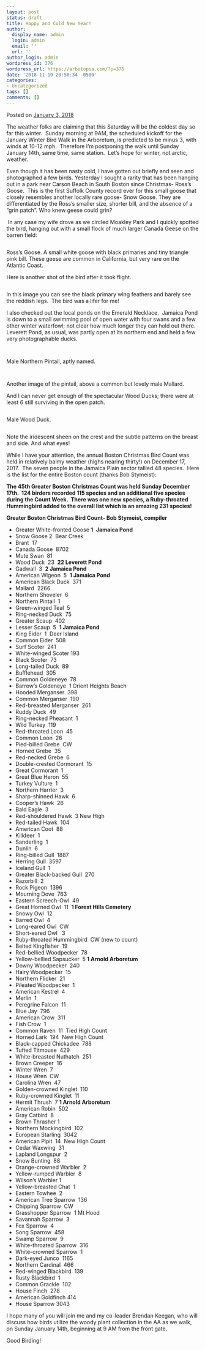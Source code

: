 ```yaml
---
layout: post
status: draft
title: Happy and Cold New Year!
author:
  display_name: admin
  login: admin
  email: ''
  url: ''
author_login: admin
wordpress_id: 376
wordpress_url: https://arbotopia.com/?p=376
date: '2018-11-19 20:50:34 -0500'
categories:
- Uncategorized
tags: []
comments: []
---
```

<p><!-- wp:paragraph --></p>
<p>Posted on&nbsp;<a href="https://web.archive.org/web/20180401052920/http://www.arbotopia.com/happy-and-cold-new-year/">January 3, 2018</a></p>
<p><!-- /wp:paragraph --></p>
<p><!-- wp:paragraph --></p>
<p>The weather&nbsp;folks are claiming that this Saturday will be the coldest day so far this winter.&nbsp; Sunday morning at 9AM, the scheduled kickoff for the January Winter Bird Walk in the Arboretum, is predicted to be minus 3, with winds at 10-12 mph.&nbsp; Therefore I&rsquo;m postponing the walk until Sunday January 14th, same time, same station.&nbsp; Let&rsquo;s hope for winter, not arctic, weather.</p>
<p><!-- /wp:paragraph --></p>
<p><!-- wp:paragraph --></p>
<p>Even though it has been nasty cold, I have gotten out briefly and seen and photographed a few birds. Yesterday I sought a rarity that has been hanging out in a park near Carson Beach in South Boston&nbsp;since Christmas- Ross&rsquo;s Goose.&nbsp; This is the first&nbsp;Suffolk County record ever for this small goose that closely resembles another locally rare goose- Snow Goose. They are differentiated&nbsp;by the Ross&rsquo;s smaller size, shorter bill, and the absence of a &ldquo;grin patch&rdquo;.&nbsp;Who knew geese could grin?&nbsp;</p>
<p><!-- /wp:paragraph --></p>
<p><!-- wp:paragraph --></p>
<p>&nbsp;In any case my wife drove&nbsp;as we circled&nbsp;Moakley Park and I quickly spotted the bird, hanging out with a small flock of much larger Canada Geese on the barren field:</p>
<p><!-- /wp:paragraph --></p>
<p><!-- wp:image {"id":379} --></p>
<figure class="wp-block-image"><img src="https://i0.wp.com/arbotopia.com/wp-content/uploads/2018/11/P1010460.jpg?fit=525%2C372&amp;ssl=1" alt="" class="wp-image-379"/></figure>
<p><!-- /wp:image --></p>
<p><!-- wp:paragraph --></p>
<p>Ross&rsquo;s Goose. A small white goose with black primaries and tiny triangle pink bill. These geese are common in California, but very rare on the Atlantic Coast.</p>
<p><!-- /wp:paragraph --></p>
<p><!-- wp:paragraph --></p>
<p>Here is another shot of the bird after it took flight.</p>
<p><!-- /wp:paragraph --></p>
<p><!-- wp:image {"id":380} --></p>
<figure class="wp-block-image"><img src="https://i1.wp.com/arbotopia.com/wp-content/uploads/2018/11/P1010468.jpg?fit=525%2C367&amp;ssl=1" alt="" class="wp-image-380"/></figure>
<p><!-- /wp:image --></p>
<p><!-- wp:paragraph --></p>
<p>In this image you can see the black primary wing feathers and barely see the reddish legs.&nbsp; The bird was a lifer for me!</p>
<p><!-- /wp:paragraph --></p>
<p><!-- wp:paragraph --></p>
<p>I also checked out the local ponds on the Emerald Necklace.&nbsp; Jamaica Pond is down to a small swimming pool of open water with four swans and a few other winter waterfowl; not&nbsp;clear how much longer they can hold out there.&nbsp; Leverett Pond, as usual, was partly open at its northern end and held a few very photographable ducks.</p>
<p><!-- /wp:paragraph --></p>
<p><!-- wp:image {"id":1575} --></p>
<figure class="wp-block-image"><img src="https://web.archive.org/web/20180401052920im_/http://www.arbotopia.com/wp-content/uploads/2018/01/P1010398.jpg" alt="" class="wp-image-1575"/></figure>
<p><!-- /wp:image --></p>
<p><!-- wp:image {"id":382} --></p>
<figure class="wp-block-image"><img src="https://i0.wp.com/arbotopia.com/wp-content/uploads/2018/11/P1010398-1.jpg?fit=525%2C278&amp;ssl=1" alt="" class="wp-image-382"/></figure>
<p><!-- /wp:image --></p>
<p><!-- wp:paragraph --></p>
<p>Male Northern Pintail, aptly named.</p>
<p><!-- /wp:paragraph --></p>
<p><!-- wp:image {"id":1576} --></p>
<figure class="wp-block-image"><img src="https://web.archive.org/web/20180401052920im_/http://www.arbotopia.com/wp-content/uploads/2018/01/P1010399.jpg" alt="" class="wp-image-1576"/></figure>
<p><!-- /wp:image --></p>
<p><!-- wp:image {"id":383} --></p>
<figure class="wp-block-image"><img src="https://i1.wp.com/arbotopia.com/wp-content/uploads/2018/11/P1010399.jpg?fit=525%2C495&amp;ssl=1" alt="" class="wp-image-383"/></figure>
<p><!-- /wp:image --></p>
<p><!-- wp:paragraph --></p>
<p>Another image of the pintail, above a common but lovely male Mallard.</p>
<p><!-- /wp:paragraph --></p>
<p><!-- wp:paragraph --></p>
<p>And I can never get enough of the spectacular Wood Ducks; there were at least 6 still surviving in the open patch.</p>
<p><!-- /wp:paragraph --></p>
<p><!-- wp:image {"id":384} --></p>
<figure class="wp-block-image"><img src="https://i1.wp.com/arbotopia.com/wp-content/uploads/2018/11/P1010415.jpg?fit=525%2C434&amp;ssl=1" alt="" class="wp-image-384"/></figure>
<p><!-- /wp:image --></p>
<p><!-- wp:paragraph --></p>
<p>Male Wood Duck.</p>
<p><!-- /wp:paragraph --></p>
<p><!-- wp:image {"id":385} --></p>
<figure class="wp-block-image"><img src="https://i1.wp.com/arbotopia.com/wp-content/uploads/2018/11/P1010412.jpg?fit=525%2C356&amp;ssl=1" alt="" class="wp-image-385"/></figure>
<p><!-- /wp:image --></p>
<p><!-- wp:paragraph --></p>
<p>Note the iridescent sheen on the crest and the subtle patterns on the breast and side. And what eyes!</p>
<p><!-- /wp:paragraph --></p>
<p><!-- wp:paragraph --></p>
<p>While I have your attention, the annual Boston Christmas Bird Count was held in relatively balmy weather (highs&nbsp;nearing thirty!) on December 17, 2017.&nbsp; The seven people in the Jamaica Plain sector tallied 48 species.&nbsp; Here is the list for the entire Boston count (thanks Bob Stymeist):</p>
<p><!-- /wp:paragraph --></p>
<p><!-- wp:paragraph --></p>
<p><strong>The 45th Greater Boston Christmas Count was held Sunday December 17th.&nbsp; 124 birders&nbsp;</strong><strong>recorded 115 species and an additional five species during the Count Week.&nbsp;&nbsp;</strong><strong>There was one new species, a Ruby-throated Hummingbird added to the overall&nbsp;</strong><strong>list which is an amazing 231 species!</strong></p>
<p><!-- /wp:paragraph --></p>
<p><!-- wp:paragraph --></p>
<p><strong>Greater Boston Christmas Bird Count-&nbsp;Bob Stymeist, compiler</strong></p>
<p><!-- /wp:paragraph --></p>
<p><!-- wp:list --></p>
<ul>
<li>Greater White-fronted Goose&nbsp;<strong>1</strong>&nbsp;&nbsp;<strong>Jamaica Pond</strong></li>
<li>Snow Goose 2 &nbsp;Bear Creek</li>
<li>Brant &nbsp;17</li>
<li>Canada Goose &nbsp;8702</li>
<li>Mute Swan &nbsp;81</li>
<li>Wood Duck &nbsp;23&nbsp;&nbsp;<strong>22 Leverett Pond</strong></li>
<li>Gadwall &nbsp;3&nbsp;&nbsp;<strong>2 Jamaica Pond</strong></li>
<li>American Wigeon &nbsp;5&nbsp;&nbsp;<strong>1 Jamaica Pond</strong></li>
<li>American Black Duck &nbsp;371</li>
<li>Mallard &nbsp;2266</li>
<li>Northern Shoveler &nbsp;6</li>
<li>Northern Pintail &nbsp;1</li>
<li>Green-winged Teal &nbsp;5</li>
<li>Ring-necked Duck &nbsp;75</li>
<li>Greater Scaup &nbsp;402</li>
<li>Lesser Scaup &nbsp;5&nbsp;&nbsp;<strong>1 Jamaica Pond</strong></li>
<li>King Eider &nbsp;1 &nbsp;Deer Island</li>
<li>Common Eider &nbsp;508</li>
<li>Surf Scoter &nbsp;241</li>
<li>White-winged Scoter 193</li>
<li>Black Scoter &nbsp;73</li>
<li>Long-tailed Duck &nbsp;89</li>
<li>Bufflehead &nbsp;305</li>
<li>Common Goldeneye &nbsp;78</li>
<li>Barrow&rsquo;s Goldeneye &nbsp;1 Orient Heights Beach</li>
<li>Hooded Merganser &nbsp;398</li>
<li>Common Merganser &nbsp;190</li>
<li>Red-breasted Merganser &nbsp;261</li>
<li>Ruddy Duck &nbsp;49</li>
<li>Ring-necked Pheasant &nbsp;1</li>
<li>Wild Turkey &nbsp;119</li>
<li>Red-throated Loon &nbsp;45</li>
<li>Common Loon &nbsp;26</li>
<li>Pied-billed Grebe &nbsp;CW</li>
<li>Horned Grebe &nbsp;35</li>
<li>Red-necked Grebe &nbsp;6</li>
<li>Double-crested Cormorant &nbsp;15</li>
<li>Great Cormorant &nbsp;1</li>
<li>Great Blue Heron &nbsp;55</li>
<li>Turkey Vulture &nbsp;1</li>
<li>Northern Harrier &nbsp;3</li>
<li>Sharp-shinned Hawk &nbsp;6</li>
<li>Cooper&rsquo;s Hawk &nbsp;26</li>
<li>Bald Eagle &nbsp;3</li>
<li>Red-shouldered Hawk &nbsp;3 New High</li>
<li>Red-tailed Hawk &nbsp;104</li>
<li>American Coot &nbsp;88</li>
<li>Killdeer &nbsp;1</li>
<li>Sanderling &nbsp;1</li>
<li>Dunlin &nbsp;6</li>
<li>Ring-billed Gull &nbsp;1887</li>
<li>Herring Gull &nbsp;3597</li>
<li>Iceland Gull &nbsp;1</li>
<li>Greater Black-backed Gull &nbsp;270</li>
<li>Razorbill &nbsp;2</li>
<li>Rock Pigeon &nbsp;1396</li>
<li>Mourning Dove &nbsp;763</li>
<li>Eastern Screech-Owl &nbsp;49</li>
<li>Great Horned Owl &nbsp;11&nbsp;&nbsp;<strong>1 Forest Hills Cemetery</strong></li>
<li>Snowy Owl &nbsp;12</li>
<li>Barred Owl &nbsp;4</li>
<li>Long-eared Owl &nbsp;CW</li>
<li>Short-eared Owl &nbsp;&nbsp;3</li>
<li>Ruby-throated Hummingbird &nbsp;CW (new to count)</li>
<li>Belted Kingfisher &nbsp;19</li>
<li>Red-bellied Woodpecker &nbsp;78</li>
<li>Yellow-bellied Sapsucker &nbsp;5&nbsp;<strong>1 Arnold Arboretum</strong></li>
<li>Downy Woodpecker &nbsp;240</li>
<li>Hairy Woodpecker &nbsp;15</li>
<li>Northern Flicker &nbsp;21</li>
<li>Pileated Woodpecker &nbsp;1</li>
<li>American Kestrel &nbsp;4</li>
<li>Merlin &nbsp;1</li>
<li>Peregrine Falcon &nbsp;11</li>
<li>Blue Jay &nbsp;796</li>
<li>American Crow &nbsp;311</li>
<li>Fish Crow &nbsp;1</li>
<li>Common Raven &nbsp;11 &nbsp;Tied High Count</li>
<li>Horned Lark &nbsp;194 &nbsp;New High Count</li>
<li>Black-capped Chickadee &nbsp;788</li>
<li>Tufted Titmouse &nbsp;429</li>
<li>White-breasted Nuthatch &nbsp;251</li>
<li>Brown Creeper &nbsp;16</li>
<li>Winter Wren &nbsp;7</li>
<li>House Wren &nbsp;CW</li>
<li>Carolina Wren &nbsp;47</li>
<li>Golden-crowned Kinglet &nbsp;110</li>
<li>Ruby-crowned Kinglet &nbsp;11</li>
<li>Hermit Thrush &nbsp;7&nbsp;<strong>1 Arnold Arboretum</strong></li>
<li>American Robin &nbsp;502</li>
<li>Gray Catbird &nbsp;8</li>
<li>Brown Thrasher 1</li>
<li>Northern Mockingbird &nbsp;102</li>
<li>European Starling &nbsp;3042</li>
<li>American Pipit &nbsp;14 &nbsp;New High Count</li>
<li>Cedar Waxwing &nbsp;31</li>
<li>Lapland Longspur &nbsp;2</li>
<li>Snow Bunting &nbsp;88</li>
<li>Orange-crowned Warbler &nbsp;2</li>
<li>Yellow-rumped Warbler &nbsp;8</li>
<li>Wilson&rsquo;s Warbler 1</li>
<li>Yellow-breasted Chat &nbsp;1</li>
<li>Eastern Towhee &nbsp;2</li>
<li>American Tree Sparrow &nbsp;136</li>
<li>Chipping Sparrow &nbsp;CW</li>
<li>Grasshopper Sparrow &nbsp;1 Mt Hood</li>
<li>Savannah Sparrow &nbsp;3</li>
<li>Fox Sparrow &nbsp;4</li>
<li>Song Sparrow &nbsp;458</li>
<li>Swamp Sparrow &nbsp;9</li>
<li>White-throated Sparrow &nbsp;316</li>
<li>White-crowned Sparrow &nbsp;1</li>
<li>Dark-eyed Junco &nbsp;1165</li>
<li>Northern Cardinal &nbsp;466</li>
<li>Red-winged Blackbird &nbsp;139</li>
<li>Rusty Blackbird &nbsp;1</li>
<li>Common Grackle &nbsp;102</li>
<li>House Finch &nbsp;278</li>
<li>American Goldfinch 414</li>
<li>House Sparrow 3043</li>
</ul>
<p><!-- /wp:list --></p>
<p><!-- wp:paragraph --></p>
<p>I hope many of you will join me and my co-leader Brendan Keegan, who will discuss how birds utilize the woody plant collection in the AA as we walk, on Sunday January 14th, beginning at 9 AM from the front gate.</p>
<p><!-- /wp:paragraph --></p>
<p><!-- wp:paragraph --></p>
<p>Good Birding!</p>
<p><!-- /wp:paragraph --></p>
